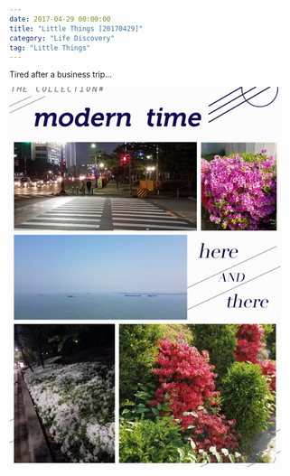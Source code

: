 ```yaml
---
date: 2017-04-29 00:00:00
title: "Little Things [20170429]"
category: "Life Discovery"
tag: "Little Things"
---
```


Tired after a business trip...

<img class="img-responsive center-block" src="https://raw.githubusercontent.com/joshua19881228/my_blogs/master/Life_Discovery/Little_Things/figures/20170429.jpg" alt="" width="480"/>
